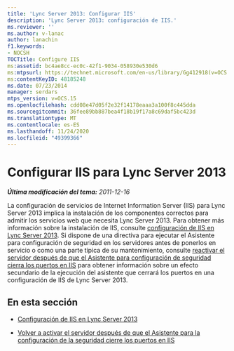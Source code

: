 ```yaml
---
title: 'Lync Server 2013: Configurar IIS'
description: 'Lync Server 2013: configuración de IIS.'
ms.reviewer: ''
ms.author: v-lanac
author: lanachin
f1.keywords:
- NOCSH
TOCTitle: Configure IIS
ms:assetid: bc4ae8cc-ec0c-42f1-9034-058930e530d6
ms:mtpsurl: https://technet.microsoft.com/en-us/library/Gg412918(v=OCS.15)
ms:contentKeyID: 48185248
ms.date: 07/23/2014
manager: serdars
mtps_version: v=OCS.15
ms.openlocfilehash: cdd08e47d05f2e32f14178eaaa3a100f8c445dda
ms.sourcegitcommit: 36fee89bb887bea4f18b19f17a8c69daf5bc423d
ms.translationtype: MT
ms.contentlocale: es-ES
ms.lasthandoff: 11/24/2020
ms.locfileid: "49399366"
---
```

# <a name="configure-iis-for-lync-server-2013"></a>Configurar IIS para Lync Server 2013

<div data-xmlns="http://www.w3.org/1999/xhtml">

<div class="topic" data-xmlns="http://www.w3.org/1999/xhtml" data-msxsl="urn:schemas-microsoft-com:xslt" data-cs="https://msdn.microsoft.com/">

<div data-asp="https://msdn2.microsoft.com/asp">



</div>

<div id="mainSection">

<div id="mainBody">

<span> </span>

_**Última modificación del tema:** 2011-12-16_

La configuración de servicios de Internet Information Server (IIS) para Lync Server 2013 implica la instalación de los componentes correctos para admitir los servicios web que necesita Lync Server 2013. Para obtener más información sobre la instalación de IIS, consulte [configuración de IIS en Lync Server 2013](lync-server-2013-iis-configuration.md). Si dispone de una directiva para ejecutar el Asistente para configuración de seguridad en los servidores antes de ponerlos en servicio o como una parte típica de su mantenimiento, consulte [reactivar el servidor después de que el Asistente para configuración de seguridad cierra los puertos en IIS](lync-server-2013-re-activate-server-after-security-configuration-wizard-closes-ports-in-iis.md) para obtener información sobre un efecto secundario de la ejecución del asistente que cerrará los puertos en una configuración de IIS de Lync Server 2013.

<div>

## <a name="in-this-section"></a>En esta sección

  - [Configuración de IIS en Lync Server 2013](lync-server-2013-iis-configuration.md)

  - [Volver a activar el servidor después de que el Asistente para la configuración de la seguridad cierre los puertos en IIS](lync-server-2013-re-activate-server-after-security-configuration-wizard-closes-ports-in-iis.md)

</div>

</div>

<span> </span>

</div>

</div>

</div>

